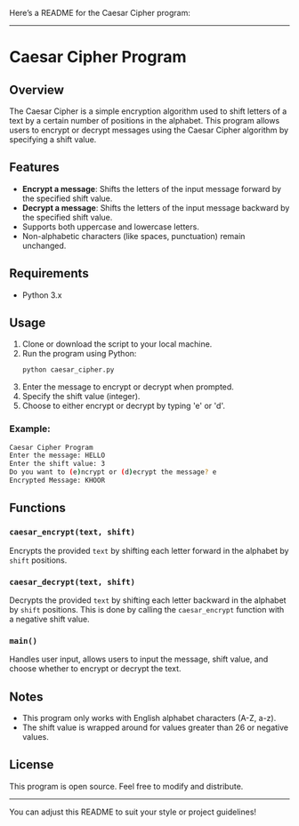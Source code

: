 Here’s a README for the Caesar Cipher program:

---

# Caesar Cipher Program

## Overview
The Caesar Cipher is a simple encryption algorithm used to shift letters of a text by a certain number of positions in the alphabet. This program allows users to encrypt or decrypt messages using the Caesar Cipher algorithm by specifying a shift value.

## Features
- **Encrypt a message**: Shifts the letters of the input message forward by the specified shift value.
- **Decrypt a message**: Shifts the letters of the input message backward by the specified shift value.
- Supports both uppercase and lowercase letters.
- Non-alphabetic characters (like spaces, punctuation) remain unchanged.

## Requirements
- Python 3.x

## Usage
1. Clone or download the script to your local machine.
2. Run the program using Python:
    ```bash
    python caesar_cipher.py
    ```
3. Enter the message to encrypt or decrypt when prompted.
4. Specify the shift value (integer).
5. Choose to either encrypt or decrypt by typing 'e' or 'd'.

### Example:
```bash
Caesar Cipher Program
Enter the message: HELLO
Enter the shift value: 3
Do you want to (e)ncrypt or (d)ecrypt the message? e
Encrypted Message: KHOOR
```

## Functions

### `caesar_encrypt(text, shift)`
Encrypts the provided `text` by shifting each letter forward in the alphabet by `shift` positions.

### `caesar_decrypt(text, shift)`
Decrypts the provided `text` by shifting each letter backward in the alphabet by `shift` positions. This is done by calling the `caesar_encrypt` function with a negative shift value.

### `main()`
Handles user input, allows users to input the message, shift value, and choose whether to encrypt or decrypt the text.

## Notes
- This program only works with English alphabet characters (A-Z, a-z).
- The shift value is wrapped around for values greater than 26 or negative values.

## License
This program is open source. Feel free to modify and distribute.

---

You can adjust this README to suit your style or project guidelines!
